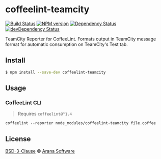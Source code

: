 # coffeelint-teamcity

[![Build Status][travis-image]][travis-url] [![NPM version][npm-image]][npm-url] [![Dependency Status][depstat-image]][depstat-url] [![devDependency Status][devdepstat-image]][devdepstat-url]

TeamCity Reporter for CoffeeLint. Formats output in TeamCity message
format for automatic consumption on TeamCity's Test tab.

## Install

```sh
$ npm install --save-dev coffeelint-teamcity
```
## Usage

### CoffeeLint CLI

> Requires `coffeelint@^1.4`

```
coffeelint --reporter node_modules/coffeelint-teamcity file.coffee
```

## License

[BSD-3-Clause](https://raw.githubusercontent.com/aranasoft/coffeelint-teamcity/master/LICENSE) © [Arana Software](http://www.aranasoft.com)

[npm-url]: https://npmjs.org/package/coffeelint-teamcity
[npm-image]: http://img.shields.io/npm/v/coffeelint-teamcity.svg

[travis-url]: http://travis-ci.org/aranasoft/coffeelint-teamcity
[travis-image]: https://travis-ci.org/aranasoft/coffeelint-teamcity.svg?branch=master

[depstat-url]: https://david-dm.org/aranasoft/coffeelint-teamcity
[depstat-image]: https://david-dm.org/aranasoft/coffeelint-teamcity.svg

[devdepstat-url]: https://david-dm.org/aranasoft/coffeelint-teamcity#info=devDependencies
[devdepstat-image]: https://david-dm.org/aranasoft/coffeelint-teamcity/dev-status.svg
